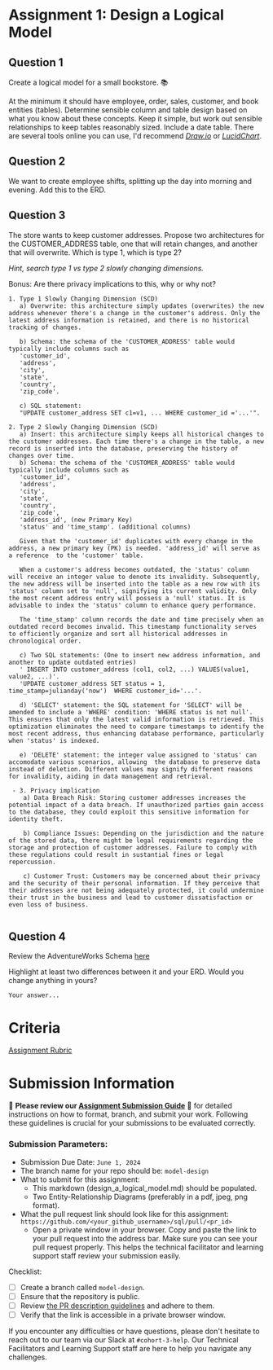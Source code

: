 # Assignment 1: Design a Logical Model

## Question 1
Create a logical model for a small bookstore. 📚

At the minimum it should have employee, order, sales, customer, and book entities (tables). Determine sensible column and table design based on what you know about these concepts. Keep it simple, but work out sensible relationships to keep tables reasonably sized. Include a date table. There are several tools online you can use, I'd recommend [_Draw.io_](https://www.drawio.com/) or [_LucidChart_](https://www.lucidchart.com/pages/).

## Question 2
We want to create employee shifts, splitting up the day into morning and evening. Add this to the ERD.

## Question 3
The store wants to keep customer addresses. Propose two architectures for the CUSTOMER_ADDRESS table, one that will retain changes, and another that will overwrite. Which is type 1, which is type 2?

_Hint, search type 1 vs type 2 slowly changing dimensions._

Bonus: Are there privacy implications to this, why or why not?
```
1. Type 1 Slowly Changing Dimension (SCD)
   a) Overwrite: this architecture simply updates (overwrites) the new address whenever there's a change in the customer's address. Only the latest address information is retained, and there is no historical tracking of changes.

   b) Schema: the schema of the 'CUSTOMER_ADDRESS' table would typically include columns such as 
   'customer_id', 
   'address', 
   'city', 
   'state', 
   'country', 
   'zip_code'.

   c) SQL statement: 
   "UPDATE customer_address SET c1=v1, ... WHERE customer_id ='...'".

2. Type 2 Slowly Changing Dimension (SCD)
   a) Insert: this architecture simply keeps all historical changes to the customer addresses. Each time there's a change in the table, a new record is inserted into the database, preserving the history of changes over time.
   b) Schema: the schema of the 'CUSTOMER_ADDRESS' table would typically include columns such as 
   'customer_id', 
   'address', 
   'city', 
   'state', 
   'country', 
   'zip_code', 
   'address_id', (new Primary Key)
   'status' and 'time_stamp'. (additional columns)
   
   Given that the 'customer_id' duplicates with every change in the address, a new primary key (PK) is needed. 'address_id' will serve as a reference  to the 'customer' table.

   When a customer's address becomes outdated, the 'status' column will receive an integer value to denote its invalidity. Subsequently, the new address will be inserted into the table as a new row with its 'status' column set to 'null', signifying its current validity. Only the most recent address entry will possess a 'null' status. It is advisable to index the 'status' column to enhance query performance. 
   
   The 'time_stamp' column records the date and time precisely when an outdated record becomes invalid. This timestamp functionality serves to efficiently organize and sort all historical addresses in chronological order.

   c) Two SQL statements: (One to insert new address information, and another to update outdated entries)
   ' INSERT INTO customer_address (col1, col2, ...) VALUES(value1, value2, ...)'. 
   'UPDATE customer_address SET status = 1, time_stamp=julianday('now')  WHERE customer_id='...'.

   d) 'SELECT' statement: the SQL statement for 'SELECT' will be amended to include a 'WHERE' condition: 'WHERE status is not null'. This ensures that only the latest valid information is retrieved. This optimization eliminates the need to compare timestamps to identify the most recent address, thus enhancing database performance, particularly when 'status' is indexed. 

   e) 'DELETE' statement: the integer value assigned to 'status' can accomodate various scenarios, allowing  the database to preserve data instead of deletion. Different values may signify different reasons for invalidity, aiding in data management and retrieval.
   
 - 3. Privacy implication
    a) Data Breach Risk: Storing customer addresses increases the potential impact of a data breach. If unauthorized parties gain access to the database, they could exploit this sensitive information for identity theft.

    b) Compliance Issues: Depending on the jurisdiction and the nature of the stored data, there might be legal requirements regarding the storage and protection of customer addresses. Failure to comply with these regulations could result in sustantial fines or legal repercussion.

    c) Customer Trust: Customers may be concerned about their privacy and the security of their personal information. If they perceive that their addresses are not being adequately protected, it could undermine their trust in the business and lead to customer dissatisfaction or even loss of business.


```

## Question 4
Review the AdventureWorks Schema [here](https://i.stack.imgur.com/LMu4W.gif)

Highlight at least two differences between it and your ERD. Would you change anything in yours?
```
Your answer...
```

# Criteria

[Assignment Rubric](./assignment_rubric.md)

# Submission Information

🚨 **Please review our [Assignment Submission Guide](https://github.com/UofT-DSI/onboarding/blob/main/onboarding_documents/submissions.md)** 🚨 for detailed instructions on how to format, branch, and submit your work. Following these guidelines is crucial for your submissions to be evaluated correctly.

### Submission Parameters:
* Submission Due Date: `June 1, 2024`
* The branch name for your repo should be: `model-design`
* What to submit for this assignment:
    * This markdown (design_a_logical_model.md) should be populated.
    * Two Entity-Relationship Diagrams (preferably in a pdf, jpeg, png format).
* What the pull request link should look like for this assignment: `https://github.com/<your_github_username>/sql/pull/<pr_id>`
    * Open a private window in your browser. Copy and paste the link to your pull request into the address bar. Make sure you can see your pull request properly. This helps the technical facilitator and learning support staff review your submission easily.

Checklist:
- [ ] Create a branch called `model-design`.
- [ ] Ensure that the repository is public.
- [ ] Review [the PR description guidelines](https://github.com/UofT-DSI/onboarding/blob/main/onboarding_documents/submissions.md#guidelines-for-pull-request-descriptions) and adhere to them.
- [ ] Verify that the link is accessible in a private browser window.

If you encounter any difficulties or have questions, please don't hesitate to reach out to our team via our Slack at `#cohort-3-help`. Our Technical Facilitators and Learning Support staff are here to help you navigate any challenges.
